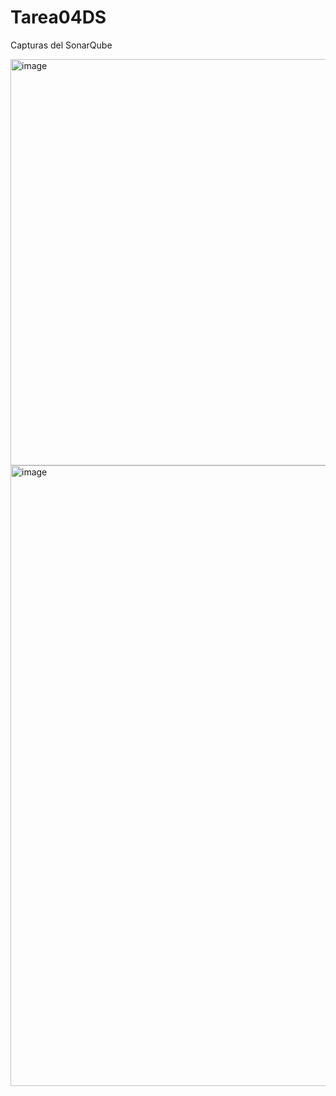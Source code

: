 # Tarea04DS

Capturas del SonarQube

<img width="1504" height="650" alt="image" src="https://github.com/user-attachments/assets/51432134-e7cd-496f-95c4-bf736288d04f" />



<img width="1573" height="993" alt="image" src="https://github.com/user-attachments/assets/ec299ddf-1a57-41ce-8d96-eac5189307c2" />


